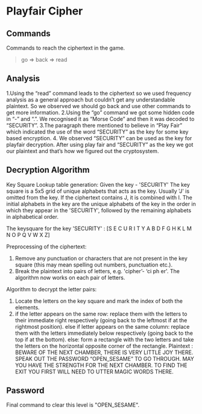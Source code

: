 # Playfair Cipher

## Commands

Commands to reach the ciphertext in the game.

> go => back => read 

## Analysis

1.Using the “read” command leads to the ciphertext so we used frequency analysis as a general approach but couldn’t get any understandable plaintext. So we observed we should go back and use other commands to get more information.
2.Using the “go” command we got some hidden code in “-” and “.”. We recognised it as “Morse Code” and then it was decoded to “SECURITY”.
3.The paragraph there mentioned to believe in “Play Fair” which indicated the use of the word “SECURITY” as the key for some key based encryption.
4. We observed “SECURITY” can be used as the key for playfair decryption. After using play fair and “SECURITY” as the key we got our plaintext and that’s how we figured out the cryptosystem.

## Decryption Algorithm

Key Square Lookup table generation:
Given the key - 'SECURITY'
The key square is a 5x5 grid of unique alphabets that acts as the key. Usually 'J' is omitted from the key. If the ciphertext contains J, it is combined with I. 
The initial alphabets in the key are the unique alphabets of the key in the order in which they appear in the 'SECURITY', followed by the remaining alphabets in alphabetical order.

The keysquare for the key 'SECURITY' : 
[S	E	C	U	R
I	T	Y	A	B
D	F	G	H	K
L	M	N	O	P
Q	V	W	X	Z]

Preprocessing of the ciphertext:	
1. Remove any punctuation or characters that are not present in the key square (this may mean spelling out numbers, punctuation etc.).
2. Break the plaintext into pairs of letters, e.g. 'cipher’- ‘ci ph er'. The algorithm now works on each pair of letters.

Algorithm to decrypt the letter pairs:
1. Locate the letters on the key square and mark the index of both the elements.
2.  if the letter appears on the same row: replace them with the letters to their immediate right respectively (going back to the leftmost if at the rightmost position).
else if letter appears on the same column: replace them with the letters immediately below respectively (going back to the top if at the bottom).
else: form a rectangle with the two letters and take the letters on the horizontal opposite corner of the rectangle.
Plaintext :
BEWARE OF THE NEXT CHAMBER, THERE IS VERY LITTLE JOY THERE. SPEAK OUT THE PASSWORD “OPEN_SESAME” TO GO THROUGH. MAY YOU HAVE THE STRENGTH FOR THE NEXT CHAMBER. TO FIND THE EXIT YOU FIRST WILL NEED TO UTTER MAGIC WORDS THERE.

## Password

Final command to clear this level is "OPEN_SESAME".
